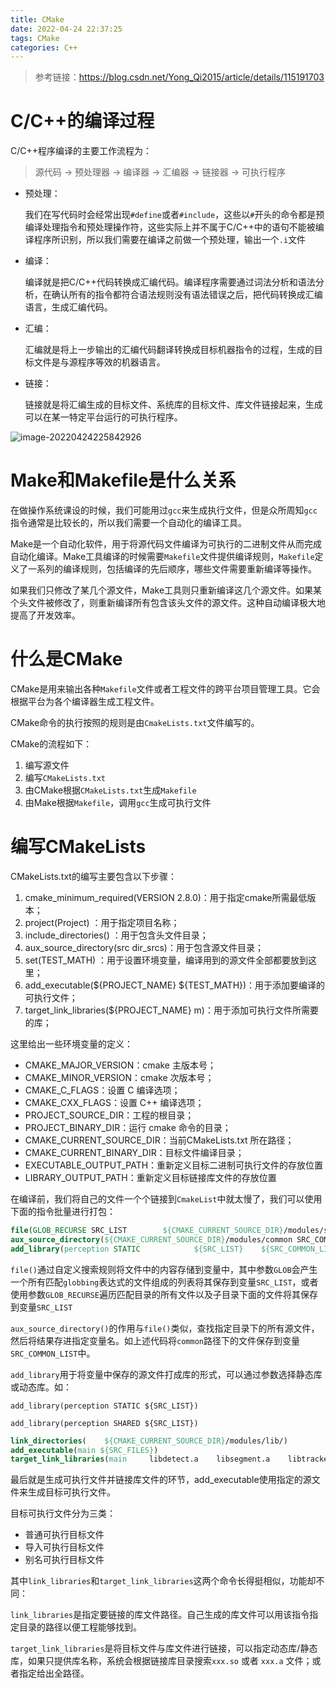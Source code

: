 ```yaml
---
title: CMake
date: 2022-04-24 22:37:25
tags: CMake
categories: C++
---
```


> 参考链接：https://blog.csdn.net/Yong_Qi2015/article/details/115191703

# C/C++的编译过程

C/C++程序编译的主要工作流程为：

> 源代码 → 预处理器 → 编译器 → 汇编器 → 链接器 → 可执行程序

- 预处理：

  我们在写代码时会经常出现`#define`或者`#include`，这些以`#`开头的命令都是预编译处理指令和预处理操作符，这些实际上并不属于C/C++中的语句不能被编译程序所识别，所以我们需要在编译之前做一个预处理，输出一个`.i`文件

- 编译：

  编译就是把C/C++代码转换成汇编代码。编译程序需要通过词法分析和语法分析，在确认所有的指令都符合语法规则没有语法错误之后，把代码转换成汇编语言，生成汇编代码。

- 汇编：

  汇编就是将上一步输出的汇编代码翻译转换成目标机器指令的过程，生成的目标文件是与源程序等效的机器语言。

- 链接：

  链接就是将汇编生成的目标文件、系统库的目标文件、库文件链接起来，生成可以在某一特定平台运行的可执行程序。

![image-20220424225842926](https://cdn.jsdelivr.net/gh/SC-WSKun/HexoStaticFile/img/image-20220424225842926.png)

# Make和Makefile是什么关系

在做操作系统课设的时候，我们可能用过`gcc`来生成执行文件，但是众所周知`gcc`指令通常是比较长的，所以我们需要一个自动化的编译工具。

Make是一个自动化软件，用于将源代码文件编译为可执行的二进制文件从而完成自动化编译。Make工具编译的时候需要`Makefile`文件提供编译规则，`Makefile`定义了一系列的编译规则，包括编译的先后顺序，哪些文件需要重新编译等操作。

如果我们只修改了某几个源文件，Make工具则只重新编译这几个源文件。如果某个头文件被修改了，则重新编译所有包含该头文件的源文件。这种自动编译极大地提高了开发效率。

# 什么是CMake

CMake是用来输出各种`Makefile`文件或者工程文件的跨平台项目管理工具。它会根据平台为各个编译器生成工程文件。

CMake命令的执行按照的规则是由`CmakeLists.txt`文件编写的。

CMake的流程如下：

1. 编写源文件
2. 编写`CMakeLists.txt`
3. 由CMake根据`CMakeLists.txt`生成`Makefile`
4. 由Make根据`Makefile`，调用`gcc`生成可执行文件

# 编写CMakeLists

CMakeLists.txt的编写主要包含以下步骤：

1. cmake_minimum_required(VERSION 2.8.0)：用于指定cmake所需最低版本；
2. project(Project) ：用于指定项目名称；
3. include_directories() ：用于包含头文件目录；
4. aux_source_directory(src dir_srcs)：用于包含源文件目录；
5. set(TEST_MATH) ：用于设置环境变量，编译用到的源文件全部都要放到这里；
6. add_executable(${PROJECT_NAME} ${TEST_MATH})：用于添加要编译的可执行文件；
7. target_link_libraries(${PROJECT_NAME} m)：用于添加可执行文件所需要的库；

这里给出一些环境变量的定义：

- CMAKE_MAJOR_VERSION：cmake 主版本号；
- CMAKE_MINOR_VERSION：cmake 次版本号；
- CMAKE_C_FLAGS：设置 C 编译选项；
- CMAKE_CXX_FLAGS：设置 C++ 编译选项；
- PROJECT_SOURCE_DIR：工程的根目录；
- PROJECT_BINARY_DIR：运行 cmake 命令的目录；
- CMAKE_CURRENT_SOURCE_DIR：当前CMakeLists.txt 所在路径；
- CMAKE_CURRENT_BINARY_DIR：目标文件编译目录；
- EXECUTABLE_OUTPUT_PATH：重新定义目标二进制可执行文件的存放位置
- LIBRARY_OUTPUT_PATH：重新定义目标链接库文件的存放位置

在编译前，我们将自己的文件一个个链接到`CmakeList`中就太慢了，我们可以使用下面的指令批量进行打包：

```cmake
file(GLOB_RECURSE SRC_LIST        ${CMAKE_CURRENT_SOURCE_DIR}/modules/src/*.cpp)
aux_source_directory(${CMAKE_CURRENT_SOURCE_DIR}/modules/common SRC_COMMON_LIST)
add_library(perception STATIC            ${SRC_LIST}    ${SRC_COMMON_LIST})
```

`file()`通过自定义搜索规则将文件中的内容存储到变量中，其中参数`GLOB`会产生一个所有匹配`globbing`表达式的文件组成的列表将其保存到变量`SRC_LIST`，或者使用参数`GLOB_RECURSE`遍历匹配目录的所有文件以及子目录下面的文件将其保存到变量`SRC_LIST`

`aux_source_directory()`的作用与`file()`类似，查找指定目录下的所有源文件，然后将结果存进指定变量名。如上述代码将`common`路径下的文件保存到变量`SRC_COMMON_LIST`中。

`add_library`用于将变量中保存的源文件打成库的形式，可以通过参数选择静态库或动态库。如：

`add_library(perception STATIC ${SRC_LIST})`

`add_library(perception SHARED ${SRC_LIST})`

```cmake
link_directories(    ${CMAKE_CURRENT_SOURCE_DIR}/modules/lib/)
add_executable(main ${SRC_FILES})
target_link_libraries(main     libdetect.a    libsegment.a    libtracker.a)
```

最后就是生成可执行文件并链接库文件的环节，add_executable使用指定的源文件来生成目标可执行文件。

目标可执行文件分为三类：

- 普通可执行目标文件
- 导入可执行目标文件
- 别名可执行目标文件

其中`link_libraries`和`target_link_libraries`这两个命令长得挺相似，功能却不同：

`link_libraries`是指定要链接的库文件路径。自己生成的库文件可以用该指令指定目录的路径以便工程能够找到。

`target_link_libraries`是将目标文件与库文件进行链接，可以指定动态库/静态库，如果只提供库名称，系统会根据链接库目录搜索`xxx.so` 或者 `xxx.a` 文件；或者指定给出全路径。
